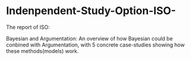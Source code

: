 # Indenpendent-Study-Option-ISO-
The report of ISO:


Bayesian and Argumentation: An overview of how Bayesian could be conbined with Argumentation, with 5 concrete case-studies showing how these methods(models) work.
